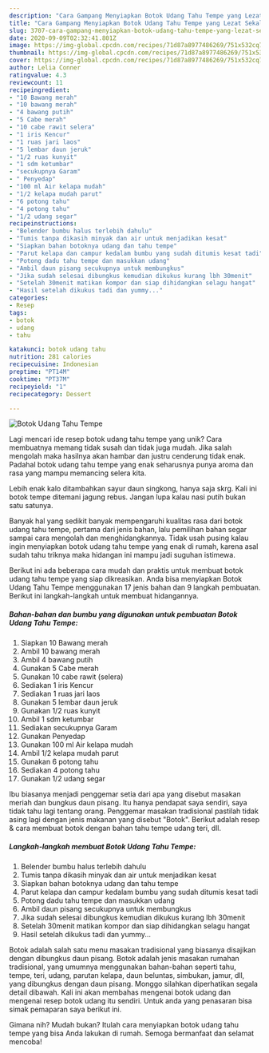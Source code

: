 ```yaml
---
description: "Cara Gampang Menyiapkan Botok Udang Tahu Tempe yang Lezat Sekali"
title: "Cara Gampang Menyiapkan Botok Udang Tahu Tempe yang Lezat Sekali"
slug: 3707-cara-gampang-menyiapkan-botok-udang-tahu-tempe-yang-lezat-sekali
date: 2020-09-09T02:32:41.801Z
image: https://img-global.cpcdn.com/recipes/71d87a8977486269/751x532cq70/botok-udang-tahu-tempe-foto-resep-utama.jpg
thumbnail: https://img-global.cpcdn.com/recipes/71d87a8977486269/751x532cq70/botok-udang-tahu-tempe-foto-resep-utama.jpg
cover: https://img-global.cpcdn.com/recipes/71d87a8977486269/751x532cq70/botok-udang-tahu-tempe-foto-resep-utama.jpg
author: Lelia Conner
ratingvalue: 4.3
reviewcount: 11
recipeingredient:
- "10 Bawang merah"
- "10 bawang merah"
- "4 bawang putih"
- "5 Cabe merah"
- "10 cabe rawit selera"
- "1 iris Kencur"
- "1 ruas jari laos"
- "5 lembar daun jeruk"
- "1/2 ruas kunyit"
- "1 sdm ketumbar"
- "secukupnya Garam"
- " Penyedap"
- "100 ml Air kelapa mudah"
- "1/2 kelapa mudah parut"
- "6 potong tahu"
- "4 potong tahu"
- "1/2 udang segar"
recipeinstructions:
- "Belender bumbu halus terlebih dahulu"
- "Tumis tanpa dikasih minyak dan air untuk menjadikan kesat"
- "Siapkan bahan botoknya udang dan tahu tempe"
- "Parut kelapa dan campur kedalam bumbu yang sudah ditumis kesat tadi"
- "Potong dadu tahu tempe dan masukkan udang"
- "Ambil daun pisang secukupnya untuk membungkus"
- "Jika sudah selesai dibungkus kemudian dikukus kurang lbh 30menit"
- "Setelah 30menit matikan kompor dan siap dihidangkan selagu hangat"
- "Hasil setelah dikukus tadi dan yummy..."
categories:
- Resep
tags:
- botok
- udang
- tahu

katakunci: botok udang tahu 
nutrition: 281 calories
recipecuisine: Indonesian
preptime: "PT14M"
cooktime: "PT37M"
recipeyield: "1"
recipecategory: Dessert

---
```



![Botok Udang Tahu Tempe](https://img-global.cpcdn.com/recipes/71d87a8977486269/751x532cq70/botok-udang-tahu-tempe-foto-resep-utama.jpg)

Lagi mencari ide resep botok udang tahu tempe yang unik? Cara membuatnya memang tidak susah dan tidak juga mudah. Jika salah mengolah maka hasilnya akan hambar dan justru cenderung tidak enak. Padahal botok udang tahu tempe yang enak seharusnya punya aroma dan rasa yang mampu memancing selera kita.

Lebih enak kalo ditambahkan sayur daun singkong, hanya saja skrg. Kali ini botok tempe ditemani jagung rebus. Jangan lupa kalau nasi putih bukan satu satunya.

Banyak hal yang sedikit banyak mempengaruhi kualitas rasa dari botok udang tahu tempe, pertama dari jenis bahan, lalu pemilihan bahan segar sampai cara mengolah dan menghidangkannya. Tidak usah pusing kalau ingin menyiapkan botok udang tahu tempe yang enak di rumah, karena asal sudah tahu triknya maka hidangan ini mampu jadi suguhan istimewa.


Berikut ini ada beberapa cara mudah dan praktis untuk membuat botok udang tahu tempe yang siap dikreasikan. Anda bisa menyiapkan Botok Udang Tahu Tempe menggunakan 17 jenis bahan dan 9 langkah pembuatan. Berikut ini langkah-langkah untuk membuat hidangannya.

<!--inarticleads1-->

##### Bahan-bahan dan bumbu yang digunakan untuk pembuatan Botok Udang Tahu Tempe:

1. Siapkan 10 Bawang merah
1. Ambil 10 bawang merah
1. Ambil 4 bawang putih
1. Gunakan 5 Cabe merah
1. Gunakan 10 cabe rawit (selera)
1. Sediakan 1 iris Kencur
1. Sediakan 1 ruas jari laos
1. Gunakan 5 lembar daun jeruk
1. Gunakan 1/2 ruas kunyit
1. Ambil 1 sdm ketumbar
1. Sediakan secukupnya Garam
1. Gunakan  Penyedap
1. Gunakan 100 ml Air kelapa mudah
1. Ambil 1/2 kelapa mudah parut
1. Gunakan 6 potong tahu
1. Sediakan 4 potong tahu
1. Gunakan 1/2 udang segar


Ibu biasanya menjadi penggemar setia dari apa yang disebut masakan meriah dan bungkus daun pisang. Itu hanya pendapat saya sendiri, saya tidak tahu lagi tentang orang. Penggemar masakan tradisional pastilah tidak asing lagi dengan jenis makanan yang disebut &#34;Botok&#34;. Berikut adalah resep &amp; cara membuat botok dengan bahan tahu tempe udang teri, dll. 

<!--inarticleads2-->

##### Langkah-langkah membuat Botok Udang Tahu Tempe:

1. Belender bumbu halus terlebih dahulu
1. Tumis tanpa dikasih minyak dan air untuk menjadikan kesat
1. Siapkan bahan botoknya udang dan tahu tempe
1. Parut kelapa dan campur kedalam bumbu yang sudah ditumis kesat tadi
1. Potong dadu tahu tempe dan masukkan udang
1. Ambil daun pisang secukupnya untuk membungkus
1. Jika sudah selesai dibungkus kemudian dikukus kurang lbh 30menit
1. Setelah 30menit matikan kompor dan siap dihidangkan selagu hangat
1. Hasil setelah dikukus tadi dan yummy...


Botok adalah salah satu menu masakan tradisional yang biasanya disajikan dengan dibungkus daun pisang. Botok adalah jenis masakan rumahan tradisional, yang umumnya menggunakan bahan-bahan seperti tahu, tempe, teri, udang, parutan kelapa, daun beluntas, simbukan, jamur, dll, yang dibungkus dengan daun pisang. Monggo silahkan diperhatikan segala detail dibawah. Kali ini akan membahas mengenai botok udang dan mengenai resep botok udang itu sendiri. Untuk anda yang penasaran bisa simak pemaparan saya berikut ini. 

Gimana nih? Mudah bukan? Itulah cara menyiapkan botok udang tahu tempe yang bisa Anda lakukan di rumah. Semoga bermanfaat dan selamat mencoba!
